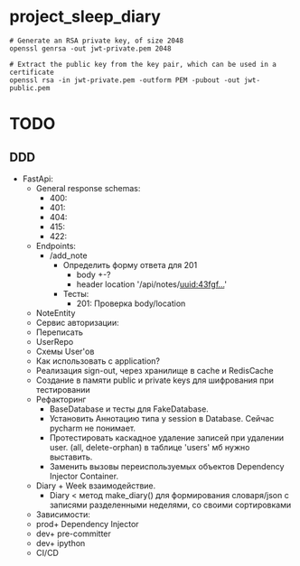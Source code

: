 # project_sleep_diary

```shell
# Generate an RSA private key, of size 2048
openssl genrsa -out jwt-private.pem 2048
```

```shell
# Extract the public key from the key pair, which can be used in a certificate
openssl rsa -in jwt-private.pem -outform PEM -pubout -out jwt-public.pem
```


# TODO
## DDD
- FastApi:
    - General response schemas:
      - 400: 
      - 401:
      - 404:
      - 415:
      - 422:
    - Endpoints:
      - /add_note
        - Определить форму ответа для 201
          - body +-?
          - header location '/api/notes/<uuid:43fgf...>'
        - Тесты:
          - 201: Проверка body/location
    - NoteEntity
    - Сервис авторизации:
    - Переписать
    - UserRepo
    - Схемы User'ов
    - Как использовать с application?
    - Реализация sign-out, через хранилище в cache и RedisCache
    - Создание в памяти public и private keys для шифрования при тестировании
  - Рефакторинг
    - BaseDatabase и тесты для FakeDatabase.
    - Установить Аннотацию типа у session в Database. Сейчас pycharm не понимает.
    - Протестировать каскадное удаление записей при удалении user. (all, 
      delete-orphan) в таблице 'users' мб нужно выставить.
    - Заменить вызовы переиспользуемых объектов Dependency Injector Container.
  - Diary + Week взаимодействие.
    - Diary < метод make_diary() для формирования словаря/json с записями
    разделенными неделями, со своими сортировками
  - Зависимости:
   - prod+ Dependency Injector
   - dev+ pre-committer
   - dev+ ipython
  - CI/CD
